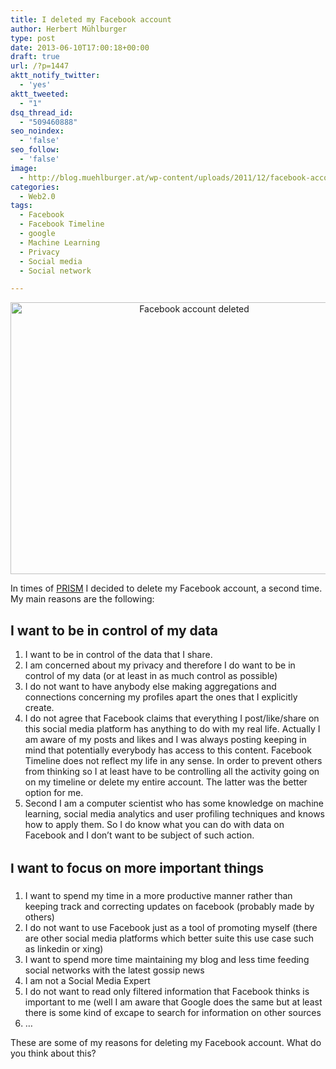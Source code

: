 ```yaml
---
title: I deleted my Facebook account
author: Herbert Mühlburger
type: post
date: 2013-06-10T17:00:18+00:00
draft: true
url: /?p=1447
aktt_notify_twitter:
  - 'yes'
aktt_tweeted:
  - "1"
dsq_thread_id:
  - "509460888"
seo_noindex:
  - 'false'
seo_follow:
  - 'false'
image:
  - http://blog.muehlburger.at/wp-content/uploads/2011/12/facebook-account-deleted-430x327.png
categories:
  - Web2.0
tags:
  - Facebook
  - Facebook Timeline
  - google
  - Machine Learning
  - Privacy
  - Social media
  - Social network

---
```

<p style="text-align: center;">
  <a href="http://blog.muehlburger.at/wp-content/uploads/2011/12/facebook-account-deleted.png"><img class=" wp-image-1473  aligncenter" alt="Facebook account deleted" src="https://blog.muehlburger.at/wp-content/uploads/2011/12/facebook-account-deleted.png" width="572" height="435" /></a>
</p>

In times of <a title="PRISM" href="http://en.wikipedia.org/wiki/PRISM_(surveillance_program)" target="_blank">PRISM</a> I decided to delete my Facebook account, a second time. My main reasons are the following:

## I want to be in control of my data

  1. I want to be in control of the data that I share.
  2. I am concerned about my privacy and therefore I do want to be in control of my data (or at least in as much control as possible)
  3. I do not want to have anybody else making aggregations and connections concerning my profiles apart the ones that I explicitly create.
  4. I do not agree that Facebook claims that everything I post/like/share on this social media platform has anything to do with my real life. Actually I am aware of my posts and likes and I was always posting keeping in mind that potentially everybody has access to this content. Facebook Timeline does not reflect my life in any sense. In order to prevent others from thinking so I at least have to be controlling all the activity going on on my timeline or delete my entire account. The latter was the better option for me.
  5. Second I am a computer scientist who has some knowledge on machine learning, social media analytics and user profiling techniques and knows how to apply them. So I do know what you can do with data on Facebook and I don&#8217;t want to be subject of such action.

## <span style="font-size: 1.285714286rem; line-height: 1.6;">I want to focus on more important things</span>

  1. I want to spend my time in a more productive manner rather than keeping track and correcting updates on facebook (probably made by others)
  2. I do not want to use Facebook just as a tool of promoting myself (there are other social media platforms which better suite this use case such as linkedin or xing)
  3. I want to spend more time maintaining my blog and less time feeding social networks with the latest gossip news
  4. I am not a Social Media Expert
  5. I do not want to read only filtered information that Facebook thinks is important to me (well I am aware that Google does the same but at least there is some kind of excape to search for information on other sources
  6. &#8230;

These are some of my reasons for deleting my Facebook account. What do you think about this?